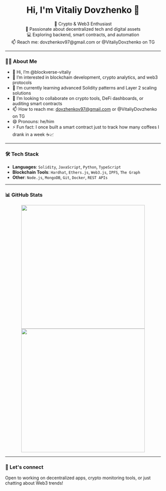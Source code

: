 <h1 align="center">Hi, I'm Vitaliy Dovzhenko 👋</h1>

<p align="center">
  🧠 Crypto & Web3 Enthusiast<br>
  🔐 Passionate about decentralized tech and digital assets<br>
  💻 Exploring backend, smart contracts, and automation<br>
  📫 Reach me: dovzhenkov97@gmail.com or @VitaliyDovzhenko on TG
</p>

---

### 🙋‍♂️ About Me

- 👋 Hi, I’m @blockverse-vitaliy  
- 👀 I’m interested in blockchain development, crypto analytics, and web3 protocols  
- 🌱 I’m currently learning advanced Solidity patterns and Layer 2 scaling solutions  
- 💞️ I’m looking to collaborate on crypto tools, DeFi dashboards, or auditing smart contracts  
- 📫 How to reach me: dovzhenkov97@gmail.com  or @VitaliyDovzhenko on TG
- 😄 Pronouns: he/him  
- ⚡ Fun fact: I once built a smart contract just to track how many coffees I drank in a week ☕📈

---

### 🛠 Tech Stack

- **Languages**: `Solidity`, `JavaScript`, `Python`, `TypeScript`
- **Blockchain Tools**: `Hardhat`, `Ethers.js`, `Web3.js`, `IPFS`, `The Graph`
- **Other**: `Node.js`, `MongoDB`, `Git`, `Docker`, `REST APIs`

---

### 📊 GitHub Stats

<p align="center">
  <img src="https://github-readme-stats.vercel.app/api?username=blockverse-vitaliy&show_icons=true&theme=github_dark" width="400" />
  <img src="https://github-readme-streak-stats.herokuapp.com/?user=blockverse-vitaliy&theme=github-dark" width="400" />
</p>

---

### 🤝 Let's connect

Open to working on decentralized apps, crypto monitoring tools, or just chatting about Web3 trends!

